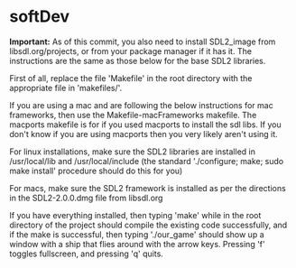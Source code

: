 softDev
=======

__Important:__ As of this commit, you also need to install SDL2\_image from
libsdl.org/projects, or from your package manager if it has it. The instructions are the
same as those below for the base SDL2 libraries.

First of all, replace the file 'Makefile' in the root directory with the appropriate file in 'makefiles/'.   

If you are using a mac and are following the below instructions for mac frameworks, then use the Makefile-macFrameworks makefile.
The macports makefile is for if you used macports to install the sdl libs. If you don't know if you are using macports then you very likely aren't using it.

For linux installations, make sure the SDL2 libraries are installed in /usr/local/lib and
/usr/local/include (the standard './configure; make; sudo make install' procedure should do this for you)

For macs, make sure the SDL2 framework is installed as per the directions in the SDL2-2.0.0.dmg file from libsdl.org  

If you have everything installed, then typing 'make' while in the root directory of the project should compile the
existing code successfully, and if the make is successful, then typing './our\_game' should show up a window with a 
ship that flies around with the arrow keys. Pressing 'f' toggles fullscreen, and pressing 'q' quits.
